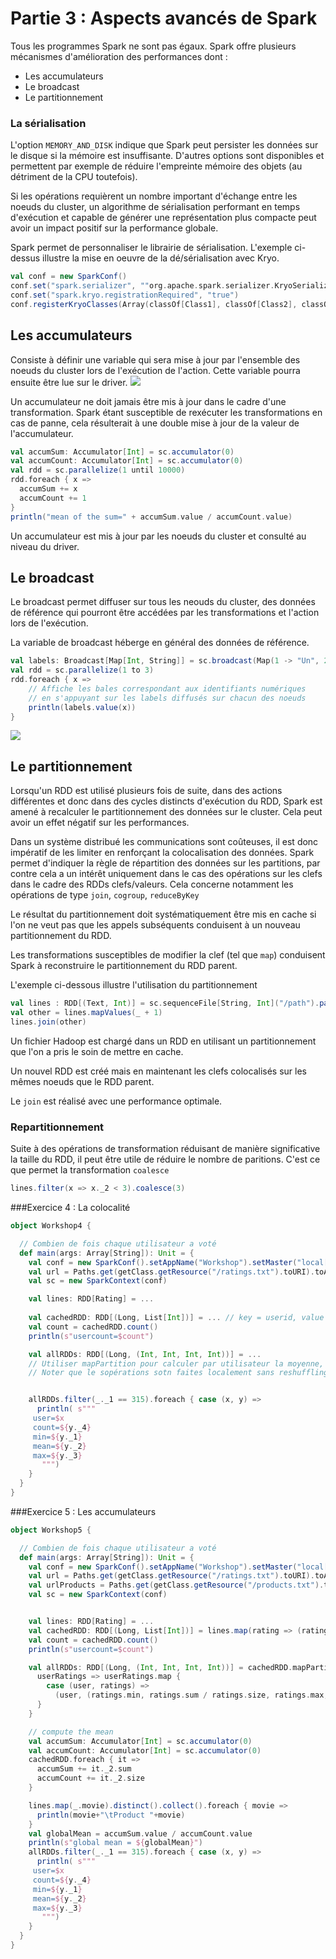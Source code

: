 # Partie 3 : Aspects avancés de Spark
Tous les programmes Spark ne sont pas égaux. Spark offre plusieurs mécanismes d'amélioration des performances dont :
+ Les accumulateurs
+ Le broadcast
+ Le partitionnement





### La sérialisation
L'option ``MEMORY_AND_DISK`` indique que Spark peut persister les données sur le disque si la mémoire est insuffisante. D'autres options sont disponibles et permettent par exemple de réduire l'empreinte mémoire des objets (au détriment de la CPU toutefois).

Si les opérations requièrent un nombre important d'échange entre les noeuds du cluster, un algorithme de sérialisation performant en temps d'exécution et capable de générer une représentation plus compacte peut avoir un impact positif sur la performance globale. 

Spark permet de personnaliser le librairie de sérialisation. L'exemple ci-dessus illustre la mise en oeuvre de la dé/sérialisation avec Kryo.
```Scala
val conf = new SparkConf()
conf.set("spark.serializer", ""org.apache.spark.serializer.KryoSerializer)
conf.set("spark.kryo.registrationRequired", "true")
conf.registerKryoClasses(Array(classOf[Class1], classOf[Class2], classOf[Class3]))
```

## Les accumulateurs
Consiste à définir une variable qui sera mise à jour par l'ensemble des noeuds du cluster lors de l'exécution de l'action. Cette variable pourra ensuite être lue sur le driver.
![](rdd4.png)

Un accumulateur ne doit jamais être mis à jour dans le cadre d'une transformation. Spark étant susceptible de rexécuter les transformations en cas de panne, cela résulterait à une double mise à jour de la valeur de l'accumulateur.

```scala
val accumSum: Accumulator[Int] = sc.accumulator(0)
val accumCount: Accumulator[Int] = sc.accumulator(0)
val rdd = sc.parallelize(1 until 10000)
rdd.foreach { x =>
  accumSum += x
  accumCount += 1
}
println("mean of the sum=" + accumSum.value / accumCount.value)

```

Un accumulateur est mis à jour par les noeuds du cluster et consulté au niveau du driver.

## Le broadcast

Le broadcast permet diffuser sur tous les neouds du cluster, des données de référence qui pourront être accédées par les transformations et l'action lors de l'exécution.

La variable de broadcast héberge en général des données de référence.

```scala
val labels: Broadcast[Map[Int, String]] = sc.broadcast(Map(1 -> "Un", 2->"2", 3 -> "3"))
val rdd = sc.parallelize(1 to 3)
rdd.foreach { x =>
    // Affiche les bales correspondant aux identifiants numériques
    // en s'appuyant sur les labels diffusés sur chacun des noeuds
    println(labels.value(x))
}
```
![](rdd5.png)

## Le partitionnement
Lorsqu'un RDD est utilisé plusieurs fois de suite, dans des actions différentes et donc dans des cycles distincts d'exécution du RDD, Spark est amené à recalculer le partitionnement des données sur le cluster. Cela peut avoir un effet négatif sur les performances.

Dans un système distribué les communications sont coûteuses, il est donc impératif de les limiter en renforçant la colocalisation des données. Spark permet d'indiquer la règle de répartition des données sur les partitions, par contre cela a un intérêt uniquement dans le cas des opérations sur les clefs dans le cadre des RDDs clefs/valeurs. Cela concerne notamment les opérations de type ``join``, ``cogroup``, ``reduceByKey``

Le résultat du partitionnement doit systématiquement être mis en cache si l'on ne veut pas que les appels subséquents conduisent à un nouveau partitionnement du RDD.

Les transformations susceptibles de modifier la clef (tel que ``map``) conduisent Spark à reconstruire le partitionnement du RDD parent.


L'exemple ci-dessous illustre l'utilisation du partitionnement
```Scala
val lines : RDD[(Text, Int)] = sc.sequenceFile[String, Int]("/path").partitionBy(new HashPartitioner(10)).persist()
val other = lines.mapValues(_ + 1)
lines.join(other)

```

Un fichier Hadoop est chargé dans un RDD en utilisant un partitionnement que l'on a pris le soin de mettre en cache.

Un nouvel RDD est créé mais en maintenant les clefs colocalisés sur les mêmes noeuds que le RDD parent.

Le ``join`` est réalisé avec une performance optimale.



### Repartitionnement
Suite à des opérations de transformation réduisant de manière significative la taille du RDD, il peut être utile de réduire le nombre de paritions. C'est ce que permet la transformation ``coalesce``

```scala
lines.filter(x => x._2 < 3).coalesce(3)
```

###Exercice  4 : La colocalité
```scala
object Workshop4 {

  // Combien de fois chaque utilisateur a voté
  def main(args: Array[String]): Unit = {
    val conf = new SparkConf().setAppName("Workshop").setMaster("local[*]")
    val url = Paths.get(getClass.getResource("/ratings.txt").toURI).toAbsolutePath.toString
    val sc = new SparkContext(conf)

    val lines: RDD[Rating] = ...
    
    val cachedRDD: RDD[(Long, List[Int])] = ... // key = userid, value = list of rating values
    val count = cachedRDD.count()
    println(s"usercount=$count")

    val allRDDs: RDD[(Long, (Int, Int, Int, Int))] = ... 
    // Utiliser mapPartition pour calculer par utilisateur la moyenne, le min, le max et le nombre de ratings par utilisateur
    // Noter que le sopérations sotn faites localement sans reshuffling.


    allRDDs.filter(_._1 == 315).foreach { case (x, y) =>
      println( s"""
     user=$x
     count=${y._4}
     min=${y._1}
     mean=${y._2}
     max=${y._3}
       """)
    }
  }
}


```


###Exercice 5 : Les accumulateurs
```scala
object Workshop5 {

  // Combien de fois chaque utilisateur a voté
  def main(args: Array[String]): Unit = {
    val conf = new SparkConf().setAppName("Workshop").setMaster("local[*]")
    val url = Paths.get(getClass.getResource("/ratings.txt").toURI).toAbsolutePath.toString
    val urlProducts = Paths.get(getClass.getResource("/products.txt").toURI).toAbsolutePath.toString
    val sc = new SparkContext(conf)


    val lines: RDD[Rating] = ...
    val cachedRDD: RDD[(Long, List[Int])] = lines.map(rating => (rating.user, List(rating.rating))).reduceByKey(_ ++ _) persist()
    val count = cachedRDD.count()
    println(s"usercount=$count")

    val allRDDs: RDD[(Long, (Int, Int, Int, Int))] = cachedRDD.mapPartitions {
      userRatings => userRatings.map {
        case (user, ratings) =>
          (user, (ratings.min, ratings.sum / ratings.size, ratings.max, ratings.size))
      }
    }

    // compute the mean
    val accumSum: Accumulator[Int] = sc.accumulator(0)
    val accumCount: Accumulator[Int] = sc.accumulator(0)
    cachedRDD.foreach { it =>
      accumSum += it._2.sum
      accumCount += it._2.size
    }

    lines.map(_.movie).distinct().collect().foreach { movie =>
      println(movie+"\tProduct "+movie)
    }
    val globalMean = accumSum.value / accumCount.value
    println(s"global mean = ${globalMean}")
    allRDDs.filter(_._1 == 315).foreach { case (x, y) =>
      println( s"""
     user=$x
     count=${y._4}
     min=${y._1}
     mean=${y._2}
     max=${y._3}
       """)
    }
  }
}
```
